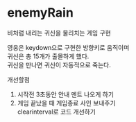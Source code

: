 # enemyRain
비처럼 내리는 귀신을 물리치는 게임 구현

영웅은 keydown으로 구현한 방향키로 움직이며 </br>
귀신은 총 15개가 출몰하게 했다. </br>
귀신을 만나면 귀신이 자동적으로 죽는다. </br>

개선할점 </br>
1. 시작전 3초동안 안내 멘트 나오게 하기</br>
2. 게임 끝났을 때 게임종료 사인 보내주기 </br>
clearinterval로 코드 개선하기
